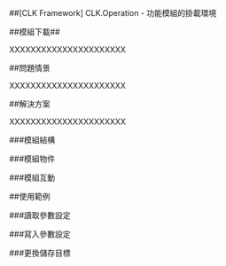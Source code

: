 ##[CLK Framework] CLK.Operation - 功能模組的掛載環境



##模組下載##

XXXXXXXXXXXXXXXXXXXXXX



##問題情景

XXXXXXXXXXXXXXXXXXXXXX



##解決方案

XXXXXXXXXXXXXXXXXXXXXX

###模組結構

###模組物件

###模組互動



##使用範例

###讀取參數設定

###寫入參數設定

###更換儲存目標

